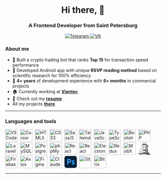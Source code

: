 <div id="header" align="center">
    <h1>Hi there, 👋</h1>
    <h3>A Frontend Developer from Saint Petersburg</h3>
</div>

<div id="socials" align="center">
  <a href="https://t.me/MeLkiY_MeTa_LiST">
    <img src="https://img.shields.io/badge/Telegram-blue?style=for-the-badge&logo=telegram&logoColor=white" alt="Telegram"/>
  </a>
  <a href="https://vk.com/tiodio87">
    <img src="https://img.shields.io/badge/Vk-blue?style=for-the-badge&logo=vk&logoColor=white" alt="VK"/>
  </a>
</div>

### About me
- 🚀 Built a crypto trading bot that ranks **Top 15** for transaction speed performance
- 📱 Developed Android app with unique **RSVP reading method** based on scientific research for 100% efficiency
- 💼 **4+ years** of development experience with **6+ months** in commercial projects
- 🏠 Currently working at [**Viantec**](https://viantec.ru/)
- 📙 Check out my [**resume**](https://hh.ru/resume/247d099aff0dd2410b0039ed1f7447565a6f47)
- All my projects [**there**](https://github.com/tiodio324?tab=repositories)

---

### Languages and tools

<img src="https://cdn.jsdelivr.net/gh/devicons/devicon/icons/vscode/vscode-original.svg" title="VS Code" width="40" height="40"/>&nbsp;
<img src="https://www.cursor.com/favicon.ico" title="Cursor AI" width="40" height="40"/>&nbsp;
<img src="https://cdn.jsdelivr.net/gh/devicons/devicon/icons/html5/html5-original.svg" title="HTML5" width="40" height="40"/>&nbsp;
<img src="https://cdn.jsdelivr.net/gh/devicons/devicon/icons/css3/css3-original.svg" title="CSS3" width="40" height="40"/>&nbsp;
<img src="https://cdn.jsdelivr.net/gh/devicons/devicon/icons/sass/sass-original.svg" title="Sass/SCSS" width="40" height="40"/>&nbsp;
<img src="https://cdn.jsdelivr.net/gh/devicons/devicon/icons/tailwindcss/tailwindcss-original.svg" title="Tailwind CSS" width="40" height="40"/>&nbsp;
<img src="https://cdn.jsdelivr.net/gh/devicons/devicon/icons/javascript/javascript-original.svg" title="JavaScript ES7" width="40" height="40"/>&nbsp;
<img src="https://cdn.jsdelivr.net/gh/devicons/devicon/icons/typescript/typescript-original.svg" title="TypeScript" width="40" height="40"/>&nbsp;
<img src="https://cdn.jsdelivr.net/gh/devicons/devicon/icons/bootstrap/bootstrap-original.svg" title="Bootstrap5" width="40" height="40"/>&nbsp;
<img src="https://cdn.jsdelivr.net/gh/devicons/devicon/icons/php/php-original.svg" title="PHP" width="40" height="40"/>&nbsp;
<img src="https://cdn.jsdelivr.net/gh/devicons/devicon/icons/laravel/laravel-original.svg" title="Laravel" width="40" height="40"/>&nbsp;
<img src="https://cdn.jsdelivr.net/gh/devicons/devicon/icons/mysql/mysql-original.svg" title="MySQL" width="40" height="40"/>&nbsp;
<img src="https://cdn.jsdelivr.net/gh/devicons/devicon/icons/postgresql/postgresql-original.svg" title="PostgreSQL" width="40" height="40"/>&nbsp;
<img src="https://www.phpmyadmin.net/static/images/logo.png" title="phpMyAdmin" width="40" height="40"/>&nbsp;
<img src="https://cdn.jsdelivr.net/gh/devicons/devicon/icons/react/react-original.svg" title="React" width="40" height="40"/>&nbsp;
<img src="https://reactnative.dev/img/header_logo.svg" title="React Native" width="40" height="40"/>&nbsp;
<img src="https://cdn.jsdelivr.net/gh/devicons/devicon/icons/electron/electron-original.svg" title="Electron" width="40" height="40"/>&nbsp;
<img src="https://cdn.jsdelivr.net/gh/devicons/devicon/icons/redux/redux-original.svg" title="Redux" width="40" height="40"/>&nbsp;
<img src="https://raw.githubusercontent.com/mobxjs/mobx/main/docs/assets/mobx.png" title="MobX" width="40" height="40"/>&nbsp;
<img src="https://raw.githubusercontent.com/pmndrs/jotai/main/img/jotai-mascot.png" title="Jotai" width="40" height="40"/>&nbsp;
<img src="https://cdn.jsdelivr.net/gh/devicons/devicon/icons/firebase/firebase-plain.svg" title="Firebase" width="40" height="40"/>&nbsp;
<img src="https://cdn.jsdelivr.net/gh/devicons/devicon/icons/axios/axios-plain.svg" title="Axios" width="40" height="40"/>&nbsp;
<img src="https://cdn.jsdelivr.net/gh/devicons/devicon/icons/figma/figma-original.svg" title="Figma" width="40" height="40"/>&nbsp;
<img src="https://anthropic.com/favicon.ico" title="Claude AI" width="40" height="40"/>&nbsp;
<img src="https://github.com/devicons/devicon/blob/master/icons/photoshop/photoshop-original.svg" title="Adobe" width="40" height="40"/>&nbsp;
<img src="https://cdn.jsdelivr.net/gh/devicons/devicon/icons/git/git-original.svg" title="Git" width="40" height="40"/>&nbsp;
<img src="https://kassa.bifit.com/wiki/images/0/02/1c_bitrix_logo.svg.png" title="Bitrix Framework" width="40" height="40"/>&nbsp;

---

